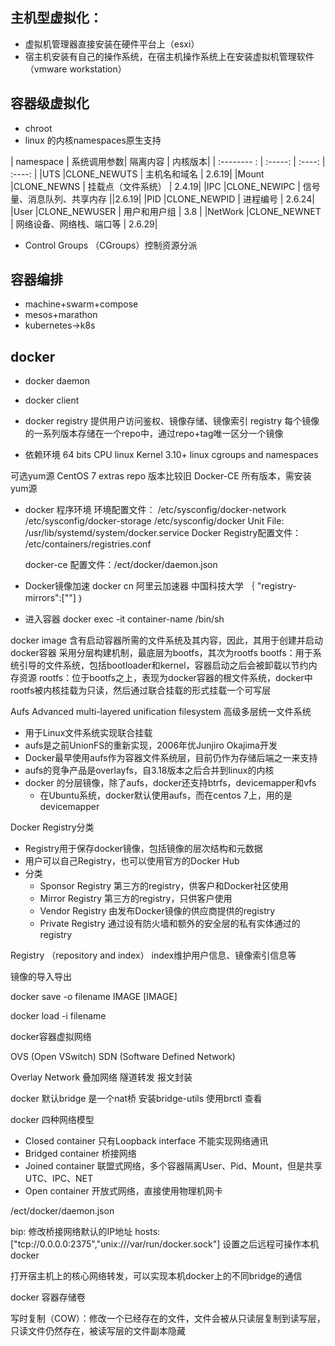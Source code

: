 ## 主机型虚拟化：

- 虚拟机管理器直接安装在硬件平台上（esxi）
- 宿主机安装有自己的操作系统，在宿主机操作系统上在安装虚拟机管理软件（vmware workstation）

## 容器级虚拟化

- chroot
- linux 的内核namespaces原生支持

| namespace |            系统调用参数|             隔离内容 |                   内核版本| 
| :-------- :           | :-----:       | :----: | :----: |
|UTS                    |CLONE_NEWUTS   |          主机名和域名        |        2.6.19|
|Mount                  |CLONE_NEWNS    |         挂载点（文件系统）     |     2.4.19|
|IPC                    |CLONE_NEWIPC   |         信号量、消息队列、共享内存  ||2.6.19|
|PID                    |CLONE_NEWPID   |         进程编号                |    2.6.24|
|User                   |CLONE_NEWUSER  |        用户和用户组            |    3.8   |
|NetWork                |CLONE_NEWNET   |         网络设备、网络栈、端口等  |  2.6.29|

- Control Groups （CGroups）控制资源分派
	
## 容器编排

- machine+swarm+compose
- mesos+marathon
- kubernetes->k8s

## docker

- docker daemon
- docker client
- docker registry 提供用户访问鉴权、镜像存储、镜像索引
	registry 每个镜像的一系列版本存储在一个repo中，通过repo+tag唯一区分一个镜像


- 依赖环境
64 bits CPU
linux Kernel 3.10+
linux cgroups and namespaces

可选yum源
CentOS 7 extras repo  版本比较旧
Docker-CE      所有版本，需安装yum源

- docker 程序环境
	环境配置文件：
		/etc/sysconfig/docker-network
		/etc/sysconfig/docker-storage
		/etc/sysconfig/docker
	Unit File:
		/usr/lib/systemd/system/docker.service
	Docker Registry配置文件：
		/etc/containers/registries.conf
	
	docker-ce
		配置文件：/ect/docker/daemon.json
	
- Docker镜像加速
	docker cn
	阿里云加速器
	中国科技大学
	｛
		"registry-mirrors":[""]
	｝

- 进入容器
docker exec -it container-name /bin/sh

docker image 含有启动容器所需的文件系统及其内容，因此，其用于创建并启动docker容器
	采用分层构建机制，最底层为bootfs，其次为rootfs
		bootfs：用于系统引导的文件系统，包括bootloader和kernel，容器启动之后会被卸载以节约内存资源
		rootfs：位于bootfs之上，表现为docker容器的根文件系统，docker中rootfs被内核挂载为只读，然后通过联合挂载的形式挂载一个可写层

Aufs Advanced multi-layered unification filesystem 高级多层统一文件系统
- 用于Linux文件系统实现联合挂载
- aufs是之前UnionFS的重新实现，2006年优Junjiro Okajima开发
- Docker最早使用aufs作为容器文件系统层，目前仍作为存储后端之一来支持
- aufs的竞争产品是overlayfs，自3.18版本之后合并到linux的内核
- docker 的分层镜像，除了aufs，docker还支持btrfs，devicemapper和vfs
	- 在Ubuntu系统，docker默认使用aufs，而在centos 7上，用的是devicemapper
	


Docker Registry分类

- Registry用于保存docker镜像，包括镜像的层次结构和元数据
- 用户可以自己Registry，也可以使用官方的Docker Hub
- 分类
	- Sponsor Registry 第三方的registry，供客户和Docker社区使用
	- Mirror Registry 第三方的registry，只供客户使用
	- Vendor Registry 由发布Docker镜像的供应商提供的registry
	- Private Registry 通过设有防火墙和额外的安全层的私有实体通过的registry
	
Registry （repository and index） index维护用户信息、镜像索引信息等


镜像的导入导出

docker save -o filename  IMAGE [IMAGE]

docker load -i filename

docker容器虚拟网络

OVS (Open VSwitch) SDN (Software Defined Network)

Overlay Network 叠加网络 隧道转发 报文封装

docker 默认bridge 是一个nat桥  安装bridge-utils 使用brctl 查看

docker 四种网络模型
- Closed container 只有Loopback interface 不能实现网络通讯
- Bridged container 桥接网络
- Joined container 联盟式网络，多个容器隔离User、Pid、Mount，但是共享UTC、IPC、NET
- Open container  开放式网络，直接使用物理机网卡

/ect/docker/daemon.json

bip: 修改桥接网络默认的IP地址
hosts:["tcp://0.0.0.0:2375","unix:///var/run/docker.sock"] 设置之后远程可操作本机docker


打开宿主机上的核心网络转发，可以实现本机docker上的不同bridge的通信


docker 容器存储卷

写时复制（COW）：修改一个已经存在的文件，文件会被从只读层复制到读写层，只读文件仍然存在，被读写层的文件副本隐藏
